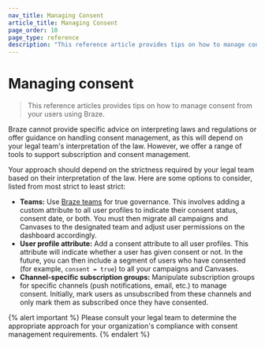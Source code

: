 ```yaml
---
nav_title: Managing Consent
article_title: Managing Consent
page_order: 10
page_type: reference
description: "This reference article provides tips on how to manage consent using Braze."
---
```


# Managing consent

> This reference articles provides tips on how to manage consent from your users using Braze.

Braze cannot provide specific advice on interpreting laws and regulations or offer guidance on handling consent management, as this will depend on your legal team's interpretation of the law. However, we offer a range of tools to support subscription and consent management.

Your approach should depend on the strictness required by your legal team based on their interpretation of the law. Here are some options to consider, listed from most strict to least strict:

- **Teams:** Use [Braze teams][1] for true governance. This involves adding a custom attribute to all user profiles to indicate their consent status, consent date, or both. You must then migrate all campaigns and Canvases to the designated team and adjust user permissions on the dashboard accordingly.
- **User profile attribute:** Add a consent attribute to all user profiles. This attribute will indicate whether a user has given consent or not. In the future, you can then include a segment of users who have consented (for example, `consent = true`) to all your campaigns and Canvases.
- **Channel-specific subscription groups:** Manipulate subscription groups for specific channels (push notifications, email, etc.) to manage consent. Initially, mark users as unsubscribed from these channels and only mark them as subscribed once they have consented.

{% alert important %}
Please consult your legal team to determine the appropriate approach for your organization's compliance with consent management requirements.
{% endalert %}

[1]: {{site.baseurl}}/user_guide/administrative/manage_your_braze_users/teams/

